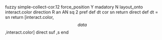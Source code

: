 fuzzy simple-collect-cor.12
   force_position Y
   madatory N
   layout_onto interact.color
   direction R
   an AN
   sq 2
   pref 
   def 
    dt cor
    sn 
    return 
    direct 
   def 
    dt =
    sn 
    return [interact.color,$$data$$,interact.color]
    direct 
   suf ,s
end
